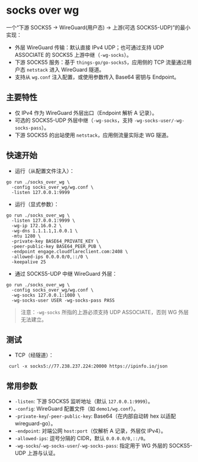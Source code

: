 # socks over wg

一个“下游 SOCKS5 -> WireGuard(用户态) -> 上游(可选 SOCKS5-UDP)”的最小实现：
- 外层 WireGuard 传输：默认直接 IPv4 UDP；也可通过支持 UDP ASSOCIATE 的 SOCKS5 上游中继（`-wg-socks`）。
- 下游 SOCKS5 服务：基于 `things-go/go-socks5`，应用侧的 TCP 流量通过用户态 `netstack` 进入 WireGuard 隧道。
- 支持从 `wg.conf` 注入配置，或使用参数传入 Base64 密钥与 Endpoint。

## 主要特性
- 仅 IPv4 作为 WireGuard 外层出口（Endpoint 解析 A 记录）。
- 可选的 SOCKS5-UDP 外层中继（`-wg-socks`，支持 `-wg-socks-user/-wg-socks-pass`）。
- 下游 SOCKS5 的出站使用 `netstack`，应用侧流量实际走 WG 隧道。

## 快速开始

- 运行（从配置文件注入）：
```
go run ./socks_over_wg \
  -config socks_over_wg/wg.conf \
  -listen 127.0.0.1:9999
```

- 运行（显式参数）：
```
go run ./socks_over_wg \
  -listen 127.0.0.1:9999 \
  -wg-ip 172.16.0.2 \
  -wg-dns 1.1.1.1,1.0.0.1 \
  -mtu 1280 \
  -private-key BASE64_PRIVATE_KEY \
  -peer-public-key BASE64_PEER_PUB \
  -endpoint engage.cloudflareclient.com:2408 \
  -allowed-ips 0.0.0.0/0,::/0 \
  -keepalive 25
```

- 通过 SOCKS5-UDP 中继 WireGuard 外层：
```
go run ./socks_over_wg \
  -config socks_over_wg/wg.conf \
  -wg-socks 127.0.0.1:1080 \
  -wg-socks-user USER -wg-socks-pass PASS
```
> 注意：`-wg-socks` 所指的上游必须支持 UDP ASSOCIATE，否则 WG 外层无法建立。

## 测试
- TCP（经隧道）：
```
 curl -x socks5://77.238.237.224:20000 https://ipinfo.io/json
```

## 常用参数
- `-listen`: 下游 SOCKS5 监听地址（默认 `127.0.0.1:9999`）。
- `-config`: WireGuard 配置文件（如 `demo1/wg.conf`）。
- `-private-key`/`-peer-public-key`: Base64（在内部自动转 hex 以适配 wireguard-go）。
- `-endpoint`: 对端公网 `host:port`（仅解析 A 记录，外层仅 IPv4）。
- `-allowed-ips`: 逗号分隔的 CIDR，默认 `0.0.0.0/0,::/0`。
- `-wg-socks`/`-wg-socks-user`/`-wg-socks-pass`: 指定用于 WG 外层的 SOCKS5-UDP 上游与认证。
